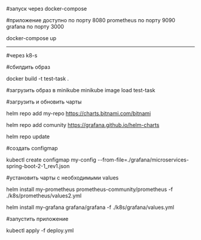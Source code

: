 #запуск через docker-compose

#приложение доступно по порту 8080 prometheus по порту 9090 grafana по порту 3000

docker-compose up
__________________
#через k8-s

#сбилдить образ 

docker build -t test-task . 

#загрузить образ в minikube
minikube image load test-task

#загрузить и обновить чарты

helm repo add my-repo https://charts.bitnami.com/bitnami

helm repo add comunity https://grafana.github.io/helm-charts

helm repo update

#создать configmap

kubectl create configmap my-config --from-file=./grafana/microservices-spring-boot-2-1_rev1.json

#установить чарты с необходимыми values

helm install my-prometheus prometheus-community/prometheus -f ./k8s/prometheus/values2.yml

helm install my-grafana grafana/grafana -f ./k8s/grafana/values.yml

#запустить приложение

kubectl apply -f deploy.yml
